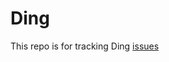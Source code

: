 # Ding
This repo is for tracking Ding [issues](https://github.com/dingtools/Ding-Issue-Tracker/issues)
